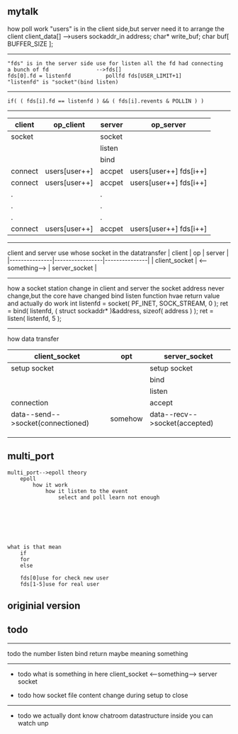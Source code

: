 ## mytalk

how poll work
    "users" is in the client side,but server need it to arrange the client
    client_data[]				-->users 
    sockaddr_in address;
	char* write_buf;
	char buf[ BUFFER_SIZE ];


--- 

    "fds" is in the server side use for listen all the fd had connecting
    a bunch of fd               -->fds[]
    fds[0].fd = listenfd           pollfd fds[USER_LIMIT+1] 
    "listenfd" is "socket"(bind listen)


---
    if( ( fds[i].fd == listenfd ) && ( fds[i].revents & POLLIN ) ) 

---

| client  | op_client     | server | op_server              |
|---------|---------------|--------|------------------------|
| socket  |               | socket |                        |
|         |               | listen |                        |
|         |               | bind   |                        |
| connect | users[user++] | accpet | users[user++] fds[i++] |
| connect | users[user++] | accpet | users[user++] fds[i++] |
| .       |               | .      |                        |
| .       |               | .      |                        |
| .       |               | .      |                        |
| connect | users[user++] | accpet | users[user++] fds[i++] |


---
client and server use whose socket in the datatransfer
| client        | op              | server        |
|---------------|-----------------|---------------|
| client_socket | <--something--> | server_socket |


---
how a socket station change in client and server
    the socket address never change,but the core have changed 
    bind listen function hvae return value and actually do work
        int listenfd = socket( PF_INET, SOCK_STREAM, 0 );
        ret = bind( listenfd, ( struct sockaddr* )&address, sizeof( address ) );
        ret = listen( listenfd, 5 );

---
how data transfer

| client_socket                     | opt     | server_socket                 |
|-----------------------------------|---------|-------------------------------|
| setup socket                      |         | setup socket                  |
|                                   |         | bind                          |
|                                   |         | listen                        |
| connection                        |         | accept                        |
| data--send-->socket(connectioned) | somehow | data--recv-->socket(accepted) |
|                                   |         |                               |
|                                   |         |                               |
|                                   |         |                               |

## multi_port
    multi_port-->epoll theory
        epoll
            how it work
                how it listen to the event
                    select and poll learn not enough



        



    what is that mean
        if 
        for
        else

        fds[0]use for check new user
        fds[1-5]use for real user


## originial version
















## todo 
---
todo the number listen bind return maybe meaning something


--- 
+ todo what is something in here
    client_socket   <--something-->   server socket  

+ todo how socket file content change during setup to close

---
+ todo we actually dont know chatroom datastructure inside 
    you can watch unp

